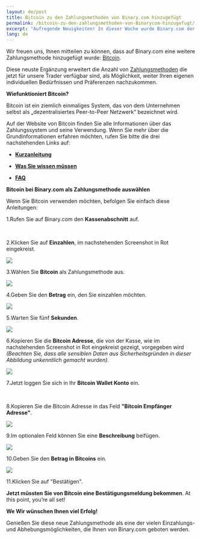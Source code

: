 ```yaml
---
layout: de/post
title: Bitcoin zu den Zahlungsmethoden von Binary.com hinzugefügt
permalink: /bitcoin-zu-den-zahlungsmethoden-von-Binarycom-hinzugefugt/
excerpt: "Aufregende Neuigkeiten! In dieser Woche wurde Binary.com der erste Preis in der Kategorie Finanzwettenanbieter in der prestigeträchtigen 2015 EGR Operator Awards Ceremony die in London stattfand, verliehen."
lang: de  
---
```



Wir freuen uns, Ihnen mitteilen zu können, dass auf Binary.com eine weitere Zahlungsmethode hinzugefügt wurde: [Bitcoin](https://bitcoin.org/en/).

Diese neuste Ergänzung erweitert die Anzahl von  [Zahlungsmethoden](http://bit.ly/1lOK1nY) die jetzt für unsere Trader verfügbar sind, als Möglichkeit, weiter Ihren eigenen individuellen Bedürfnissen und Präferenzen nachzukommen.


**Wiefunktioniert Bitcoin?**

Bitcoin ist ein ziemlich einmaliges System, das von dem Unternehmen selbst als „dezentralisiertes Peer-to-Peer Netzwerk“ bezeichnet wird.

Auf der Website von Bitcoin finden Sie alle Informationen über das Zahlungssystem und seine Verwendung. Wenn Sie mehr über die Grundinformationen erfahren möchten, rufen Sie bitte die drei nachstehenden Links auf:


+ [**Kurzanleitung**](https://bitcoin.org/en/getting-started)

+ [**Was Sie wissen müssen**](https://bitcoin.org/en/you-need-to-know)

+ [**FAQ**](https://bitcoin.org/en/faq)


**Bitcoin bei Binary.com als Zahlungsmethode auswählen**

Wenn Sie Bitcoin verwenden möchten, befolgen Sie einfach diese Anleitungen:

1.Rufen Sie auf Binary.com den **Kassenabschnitt** auf.

<br>

2.Klicken Sie auf **Einzahlen**, im nachstehenden Screenshot in Rot eingekreist.

![](/images/Picture1.png)

3.Wählen Sie **Bitcoin** als Zahlungsmethode aus.

![](/images/Picture2.png)

4.Geben Sie den **Betrag** ein, den Sie einzahlen möchten.

![](/images/Picture3.png)

5.Warten Sie fünf **Sekunden**.

![](/images/Picture4.png)

6.Kopieren Sie die **Bitcoin Adresse**, die von der Kasse, wie im nachstehenden Screenshot in Rot eingekreist gezeigt, vorgegeben wird *(Beachten Sie, dass alle sensiblen Daten aus Sicherheitsgründen in dieser Abbildung unkenntlich gemacht wurden)*.


![](/images/Picture5.png)

7.Jetzt loggen Sie sich in Ihr **Bitcoin Wallet Konto** ein.

<br>

8.Kopieren Sie die Bitcoin Adresse in das Feld **"Bitcoin Empfänger Adresse"**.


![](/images/Picture6.png)

9.Im optionalen Feld können Sie eine **Beschreibung** beifügen.

![](/images/Picture7.png)

10.Geben Sie den **Betrag in Bitcoins** ein.

![](/images/Picture8.png)

11.Klicken Sie auf "Bestätigen".

**Jetzt müssten Sie von Bitcoin eine Bestätigungsmeldung bekommen**.  At this point, you’re all set!

**We Wir wünschen Ihnen viel Erfolg!**

Genießen Sie diese neue Zahlungsmethode als eine der vielen Einzahlungs- und Abhebungsmöglichkeiten, die Ihnen von Binary.com geboten werden.
